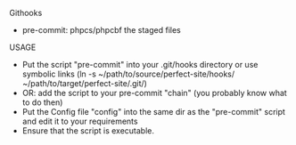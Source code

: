  Githooks
 
 * pre-commit: phpcs/phpcbf the staged files
 
 USAGE

  * Put the script "pre-commit" into your .git/hooks directory or use symbolic links (ln -s ~/path/to/source/perfect-site/hooks/ ~/path/to/target/perfect-site/.git/)
  * OR: add the script to your pre-commit "chain" (you probably know what to do then)
  * Put the Config file "config" into the same dir as the "pre-commit" script and
    edit it to your requirements
  * Ensure that the script is executable. 